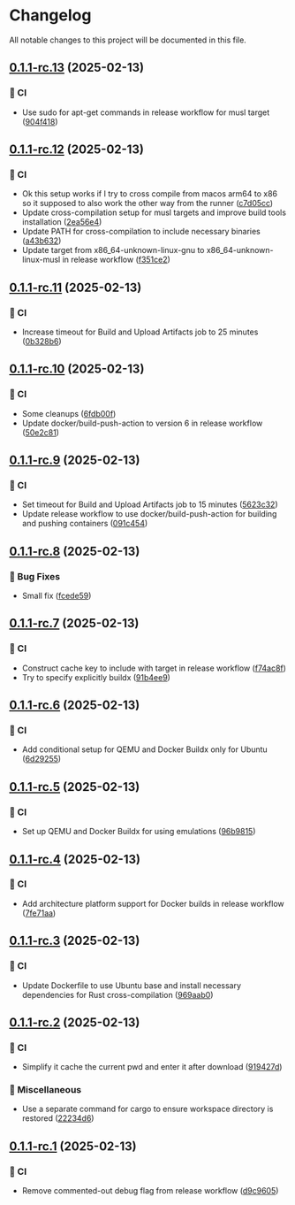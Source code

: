 # Changelog

All notable changes to this project will be documented in this file.

## [0.1.1-rc.13](https://github.com/inference-gateway/coder/compare/0.1.1-rc.12...0.1.1-rc.13) (2025-02-13)

### 👷 CI

* Use sudo for apt-get commands in release workflow for musl target ([904f418](https://github.com/inference-gateway/coder/commit/904f418fb8c701e298f92d483060609acd5fa4bd))

## [0.1.1-rc.12](https://github.com/inference-gateway/coder/compare/0.1.1-rc.11...0.1.1-rc.12) (2025-02-13)

### 👷 CI

* Ok this setup works if I try to cross compile from macos arm64 to x86 so it supposed to also work the other way from the runner ([c7d05cc](https://github.com/inference-gateway/coder/commit/c7d05cc6f2313f2a6e327fe68e699cd657da43c0))
* Update cross-compilation setup for musl targets and improve build tools installation ([2ea56e4](https://github.com/inference-gateway/coder/commit/2ea56e45db9e06713049d10d7d4f00d9d4cd5996))
* Update PATH for cross-compilation to include necessary binaries ([a43b632](https://github.com/inference-gateway/coder/commit/a43b632d11eb30e7a10644bfca1cf08689cac6f0))
* Update target from x86_64-unknown-linux-gnu to x86_64-unknown-linux-musl in release workflow ([f351ce2](https://github.com/inference-gateway/coder/commit/f351ce27a0a617837032cc2d22c247016950519f))

## [0.1.1-rc.11](https://github.com/inference-gateway/coder/compare/0.1.1-rc.10...0.1.1-rc.11) (2025-02-13)

### 👷 CI

* Increase timeout for Build and Upload Artifacts job to 25 minutes ([0b328b6](https://github.com/inference-gateway/coder/commit/0b328b6b9b7d1eb8ebf6f2690e50b0d64fcd7671))

## [0.1.1-rc.10](https://github.com/inference-gateway/coder/compare/0.1.1-rc.9...0.1.1-rc.10) (2025-02-13)

### 👷 CI

* Some cleanups ([6fdb00f](https://github.com/inference-gateway/coder/commit/6fdb00f817207588679376a029bb4590646e8dba))
* Update docker/build-push-action to version 6 in release workflow ([50e2c81](https://github.com/inference-gateway/coder/commit/50e2c8125973e1327b9e13558621d63b1c6c3ec8))

## [0.1.1-rc.9](https://github.com/inference-gateway/coder/compare/0.1.1-rc.8...0.1.1-rc.9) (2025-02-13)

### 👷 CI

* Set timeout for Build and Upload Artifacts job to 15 minutes ([5623c32](https://github.com/inference-gateway/coder/commit/5623c321d88ad6d6ac303e577d054cd0f22a0685))
* Update release workflow to use docker/build-push-action for building and pushing containers ([091c454](https://github.com/inference-gateway/coder/commit/091c454f1491afc5f1636f45cfdcf9ed968a242c))

## [0.1.1-rc.8](https://github.com/inference-gateway/coder/compare/0.1.1-rc.7...0.1.1-rc.8) (2025-02-13)

### 🐛 Bug Fixes

* Small fix ([fcede59](https://github.com/inference-gateway/coder/commit/fcede59f85a351e4baf6b23a32163c80e4766629))

## [0.1.1-rc.7](https://github.com/inference-gateway/coder/compare/0.1.1-rc.6...0.1.1-rc.7) (2025-02-13)

### 👷 CI

* Construct cache key to include with target in release workflow ([f74ac8f](https://github.com/inference-gateway/coder/commit/f74ac8f8d031b62bc747558a08106eb1f7ec8c8f))
* Try to specify explicitly buildx ([91b4ee9](https://github.com/inference-gateway/coder/commit/91b4ee92f589c1773844956b52ca00ea71227216))

## [0.1.1-rc.6](https://github.com/inference-gateway/coder/compare/0.1.1-rc.5...0.1.1-rc.6) (2025-02-13)

### 👷 CI

* Add conditional setup for QEMU and Docker Buildx only for Ubuntu ([6d29255](https://github.com/inference-gateway/coder/commit/6d292551d0b9eafeb30b812d383f93c025e70004))

## [0.1.1-rc.5](https://github.com/inference-gateway/coder/compare/0.1.1-rc.4...0.1.1-rc.5) (2025-02-13)

### 👷 CI

* Set up QEMU and Docker Buildx for using emulations ([96b9815](https://github.com/inference-gateway/coder/commit/96b981537cc71866197163efc9e5eb21a1439d02))

## [0.1.1-rc.4](https://github.com/inference-gateway/coder/compare/0.1.1-rc.3...0.1.1-rc.4) (2025-02-13)

### 👷 CI

* Add architecture platform support for Docker builds in release workflow ([7fe71aa](https://github.com/inference-gateway/coder/commit/7fe71aa1c5b4fa14c8bde6d8d0df730138e5c5f6))

## [0.1.1-rc.3](https://github.com/inference-gateway/coder/compare/0.1.1-rc.2...0.1.1-rc.3) (2025-02-13)

### 👷 CI

* Update Dockerfile to use Ubuntu base and install necessary dependencies for Rust cross-compilation ([969aab0](https://github.com/inference-gateway/coder/commit/969aab0a1c3b4e8517a4e01b831508cb908e94c8))

## [0.1.1-rc.2](https://github.com/inference-gateway/coder/compare/0.1.1-rc.1...0.1.1-rc.2) (2025-02-13)

### 👷 CI

* Simplify it cache the current pwd and enter it after download ([919427d](https://github.com/inference-gateway/coder/commit/919427dec879990e705f8da8b6f05cfbeb323856))

### 🔧 Miscellaneous

* Use a separate command for cargo to ensure workspace directory is restored ([22234d6](https://github.com/inference-gateway/coder/commit/22234d6a89d89bcc153bdb00c3632f6fe2873dc0))

## [0.1.1-rc.1](https://github.com/inference-gateway/coder/compare/0.1.0...0.1.1-rc.1) (2025-02-13)

### 👷 CI

* Remove commented-out debug flag from release workflow ([d9c9605](https://github.com/inference-gateway/coder/commit/d9c9605bc8d348849a78538145b0c36303293b2e))
